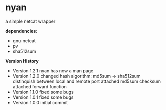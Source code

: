 nyan
====

a simple netcat wrapper

**dependencies:**

* gnu-netcat
* pv
* sha512sum

**Version History**

* Version 1.2.1 nyan has now a man page
* Version 1.2.0 changed hash algorithm: md5sum -> sha512sum
                distinquish between local and remote port
                attached md5sum checksum
                attached forward function
* Version 1.1.0 fixed some bugs
* Version 1.0.1 fixed some bugs
* Version 1.0.0 initial commit

